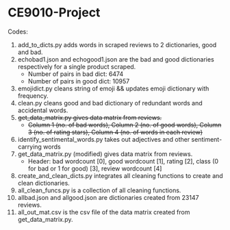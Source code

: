 # CE9010-Project
Codes:
1) add_to_dicts.py adds words in scraped reviews to 2 dictionaries, good and bad.
2) echobad1.json and echogood1.json are the bad and good dictionaries respectively for a single product scraped.
     - Number of pairs in bad dict: 6474
     - Number of pairs in good dict: 10957
3) emojidict.py cleans string of emoji && updates emoji dictionary with frequency.
4) clean.py cleans good and bad dictionary of redundant words and accidental words.
5) ~~get_data_matrix.py gives data matrix from reviews.~~
   * ~~Column 1 (no. of bad words), Column 2 (no. of good words), Column 3 (no. of rating stars), Column 4 (no. of words in each review)~~
6) identify_sentimental_words.py takes out adjectives and other sentiment-carrying words
7) get_data_matrix.py (modified) gives data matrix from reviews.
   * Header: bad wordcount [0], good wordcount [1], rating [2], class (0 for bad or 1 for good) [3], review wordcount [4]
8) create_and_clean_dicts.py integrates all cleaning functions to create and clean dictionaries.
9) all_clean_funcs.py is a collection of all cleaning functions.
10) allbad.json and allgood.json are dictionaries created from 23147 reviews.
11) all_out_mat.csv is the csv file of the data matrix created from get_data_matrix.py.
